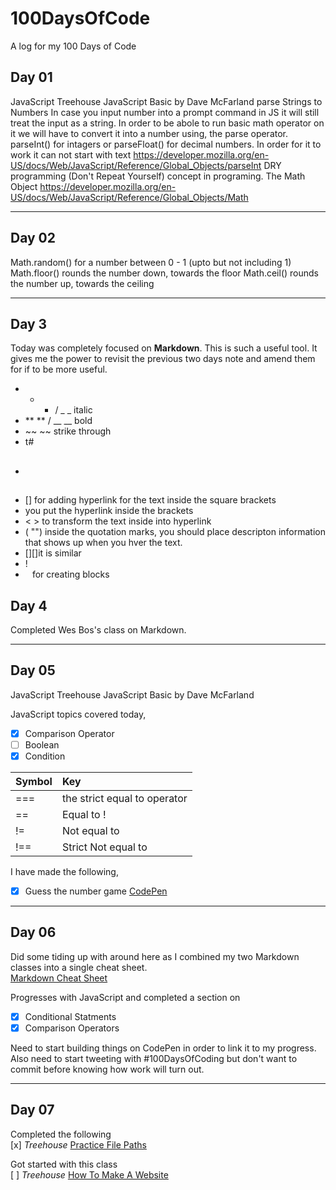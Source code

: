 # 100DaysOfCode
A log for my 100 Days of Code

## Day 01
JavaScript Treehouse JavaScript Basic by Dave McFarland
parse Strings to Numbers 
In case you input number into a prompt command in JS it will still treat the input as a string. In order to be abole to run basic math operator on it we will have to convert it into a number using, the parse operator. parseInt() for intagers or parseFloat() for decimal numbers. In order for it to work it can not start with text 
https://developer.mozilla.org/en-US/docs/Web/JavaScript/Reference/Global_Objects/parseInt
DRY programming (Don't Repeat Yourself) concept in programing. 
The Math Object https://developer.mozilla.org/en-US/docs/Web/JavaScript/Reference/Global_Objects/Math 

---

## Day 02
Math.random() for a number between 0 - 1 (upto but not including 1)
Math.floor() rounds the number down, towards the floor
Math.ceil() rounds the number up, towards the ceiling 

---

## Day 3 
Today was completely focused on __Markdown__. This is such a useful tool. It gives me the power to revisit the previous two days note and amend them for if to be more useful. 

- * * / _ _ italic
- ** ** / __ __ bold
- ~~ ~~ strike through 
- t# 
- ##  
- [] for adding hyperlink for the text inside the square brackets 
- []() you put the hyperlink inside the brackets
- < > to transform the text inside into hyperlink 
- ( "") inside the quotation marks, you should place descripton information that shows up when you hver the text.
- [][]it is similar 
- ! []() 
- ``` ``` for creating blocks


## Day 4
Completed Wes Bos's class on Markdown. 

---

## Day 05
JavaScript Treehouse JavaScript Basic by Dave McFarland

JavaScript topics covered today, 
* [x] Comparison Operator
* [ ] Boolean 
* [x] Condition 

|Symbol | Key |
|:------|:----|
| === | the strict equal to operator |
| == | Equal to !
| != | Not equal to |
| !== | Strict Not equal to |

I have made the following, 
* [x] Guess the number game [CodePen](http://www.codepen.com "visit the game")

---

## Day 06 

Did some tiding up with around here as I combined my two Markdown classes into a single cheat sheet.  
[Markdown Cheat Sheet](https://github.com/hazim/Markdown-Cheat-Sheet)  

Progresses with JavaScript and completed a section on  
* [x] Conditional Statments  
* [x] Comparison Operators  

Need to start building things on CodePen in order to link it to my progress. Also need to start tweeting with #100DaysOfCoding but don't want to commit before knowing how work will turn out. 

---

## Day 07  

Completed the following  
[x] *Treehouse* [Practice File Paths](https://teamtreehouse.com/library/practice-file-paths)  

Got started with this class  
[ ] *Treehouse* [How To Make A Website](https://teamtreehouse.com/library/how-to-make-a-website) 